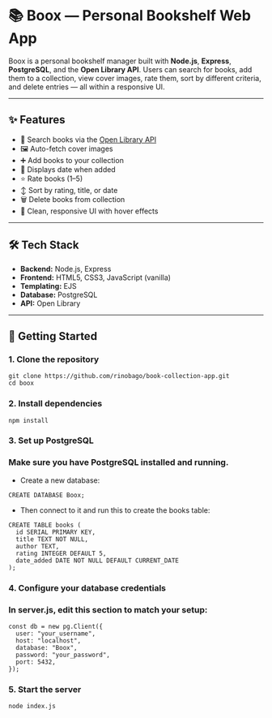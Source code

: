 # 📚 Boox — Personal Bookshelf Web App

Boox is a personal bookshelf manager built with **Node.js**, **Express**, **PostgreSQL**, and the **Open Library API**. Users can search for books, add them to a collection, view cover images, rate them, sort by different criteria, and delete entries — all within a responsive UI.

---

## ✨ Features

- 🔎 Search books via the [Open Library API](https://openlibrary.org/developers/api)
- 🖼️ Auto-fetch cover images
- ➕ Add books to your collection
- 📅 Displays date when added
- ⭐ Rate books (1–5)
- ↕️ Sort by rating, title, or date
- 🗑️ Delete books from collection
- 🎨 Clean, responsive UI with hover effects

---

## 🛠️ Tech Stack

- **Backend:** Node.js, Express
- **Frontend:** HTML5, CSS3, JavaScript (vanilla)
- **Templating:** EJS
- **Database:** PostgreSQL
- **API:** Open Library

---

## 🚀 Getting Started

### 1. Clone the repository

```
git clone https://github.com/rinobago/book-collection-app.git
cd boox
```

### 2. Install dependencies

```
npm install
```

### 3. Set up PostgreSQL

### Make sure you have PostgreSQL installed and running.

- Create a new database:
```
CREATE DATABASE Boox;
```

- Then connect to it and run this to create the books table:
```
CREATE TABLE books (
  id SERIAL PRIMARY KEY,
  title TEXT NOT NULL,
  author TEXT,
  rating INTEGER DEFAULT 5,
  date_added DATE NOT NULL DEFAULT CURRENT_DATE
);
```

### 4. Configure your database credentials

### In server.js, edit this section to match your setup:

```
const db = new pg.Client({
  user: "your_username",
  host: "localhost",
  database: "Boox",
  password: "your_password",
  port: 5432,
});
```

### 5. Start the server

```
node index.js
```
